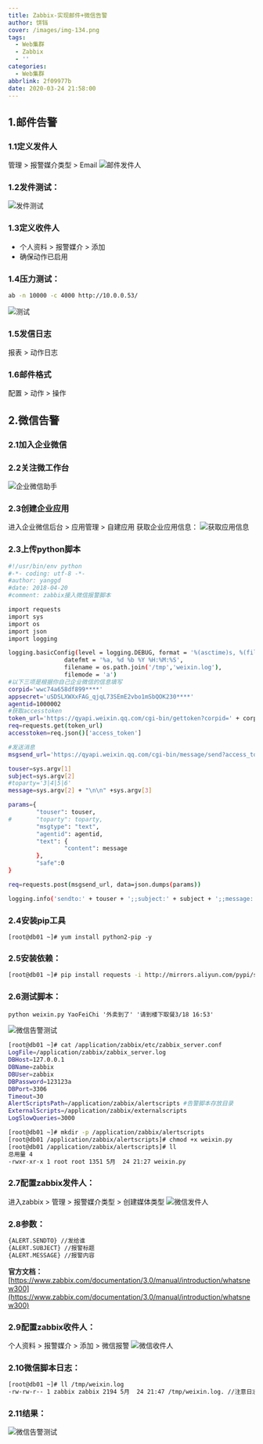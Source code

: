 ```yaml
---
title: Zabbix-实现邮件+微信告警
author: 饼铛
cover: /images/img-134.png
tags:
  - Web集群
  - Zabbix
  - ''
categories:
  - Web集群
abbrlink: 2f09977b
date: 2020-03-24 21:58:00
---
```

## 1.邮件告警
### 1.1定义发件人
管理 > 报警媒介类型 > Email
![邮件发件人](/images/img-144.png)
### 1.2发件测试：
![发件测试](/images/img-145.png)
### 1.3定义收件人
- 个人资料 > 报警媒介 > 添加
- 确保动作已启用

### 1.4压力测试：
```bash
ab -n 10000 -c 4000 http://10.0.0.53/
```
![测试](/images/img-146.png)
### 1.5发信日志
报表 > 动作日志

### 1.6邮件格式
配置 > 动作 > 操作

## 2.微信告警
### 2.1加入企业微信
### 2.2关注微工作台
![企业微信助手](/images/img-147.png)
### 2.3创建企业应用
进入企业微信后台 > 应用管理 > 自建应用
获取企业应用信息：
![获取应用信息](/images/img-148.png)
### 2.3上传python脚本
```bash
#!/usr/bin/env python
#-*- coding: utf-8 -*-
#author: yanggd
#date: 2018-04-20
#comment: zabbix接入微信报警脚本

import requests
import sys
import os
import json
import logging

logging.basicConfig(level = logging.DEBUG, format = '%(asctime)s, %(filename)s, %(levelname)s, %(message)s',
                datefmt = '%a, %d %b %Y %H:%M:%S',
                filename = os.path.join('/tmp','weixin.log'),
                filemode = 'a')
#以下三项是根据你自己企业微信的信息填写
corpid='wwc74a658df899****'  
appsecret='uSDSLXWXxFAG_qjqL73SEmE2vbo1mSbQOK230****'
agentid=1000002
#获取accesstoken
token_url='https://qyapi.weixin.qq.com/cgi-bin/gettoken?corpid=' + corpid + '&corpsecret=' + appsecret
req=requests.get(token_url)
accesstoken=req.json()['access_token']

#发送消息
msgsend_url='https://qyapi.weixin.qq.com/cgi-bin/message/send?access_token=' + accesstoken

touser=sys.argv[1]
subject=sys.argv[2]
#toparty='3|4|5|6'
message=sys.argv[2] + "\n\n" +sys.argv[3]

params={
        "touser": touser,
#       "toparty": toparty,
        "msgtype": "text",
        "agentid": agentid,
        "text": {
                "content": message
        },
        "safe":0
}

req=requests.post(msgsend_url, data=json.dumps(params))

logging.info('sendto:' + touser + ';;subject:' + subject + ';;message:' + message)
```
### 2.4安装pip工具
`[root@db01 ~]# yum install python2-pip -y`

### 2.5安装依赖：
```bash
[root@db01 ~]# pip install requests -i http://mirrors.aliyun.com/pypi/simple -i http://mirrors.aliyun.com/pypi/simple --trusted-host mirrors.aliyun.com
```
### 2.6测试脚本：
`python weixin.py YaoFeiChi '外卖到了' '请到楼下取餐3/18 16:53'`

![微信告警测试](/images/img-149.png)

```bash
[root@db01 ~]# cat /application/zabbix/etc/zabbix_server.conf
LogFile=/application/zabbix/zabbix_server.log
DBHost=127.0.0.1
DBName=zabbix
DBUser=zabbix
DBPassword=123123a
DBPort=3306
Timeout=30
AlertScriptsPath=/application/zabbix/alertscripts #告警脚本存放目录
ExternalScripts=/application/zabbix/externalscripts
LogSlowQueries=3000

[root@db01 ~]# mkdir -p /application/zabbix/alertscripts
[root@db01 /application/zabbix/alertscripts]# chmod +x weixin.py 
[root@db01 /application/zabbix/alertscripts]# ll
总用量 4
-rwxr-xr-x 1 root root 1351 5月  24 21:27 weixin.py
```
### 2.7配置zabbix发件人：
进入zabbix > 管理 > 报警媒介类型 > 创建媒体类型 
![微信发件人](/images/img-150.png)
### 2.8参数：
```bash
{ALERT.SENDTO} //发给谁
{ALERT.SUBJECT} //报警标题
{ALERT.MESSAGE} //报警内容
```
**官方文档：**[https://www.zabbix.com/documentation/3.0/manual/introduction/whatsnew300](https://www.zabbix.com/documentation/3.0/manual/introduction/whatsnew300)
### 2.9配置zabbix收件人：
个人资料 > 报警媒介 > 添加 > 微信报警
![微信收件人](/images/img-151.png)
### 2.10微信脚本日志：
```bash
[root@db01 ~]# ll /tmp/weixin.log
-rw-rw-r-- 1 zabbix zabbix 2194 5月  24 21:47 /tmp/weixin.log. //注意日志权限
```
### 2.11结果：
![微信告警测试](/images/img-152.png)
